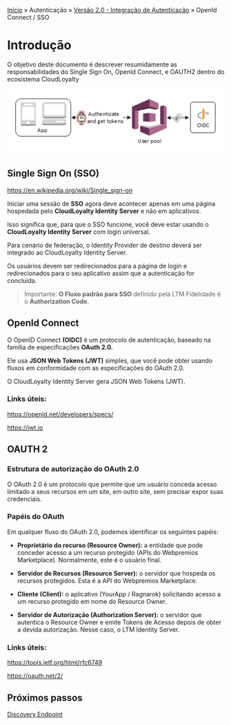 [Início](/readme.md) &raquo; Autenticação &raquo; [Versão 2.0 - Integração de Autenticação](/auth/cognito/readme.md) &raquo; OpenId Connect / SSO

# Introdução

O objetivo deste documento é descrever resumidamente as responsabilidades do Single Sign On, OpenId Connect, e OAUTH2 dentro do ecosistema CloudLoyalty

![Cognito / OpenId Connect](/images/sso-amazon.png)

## Single Sign On (SSO)

https://en.wikipedia.org/wiki/Single_sign-on

Iniciar uma sessão de **SSO** agora deve acontecer apenas em uma página hospedada pelo **CloudLoyalty Identity Server** e não em aplicativos.

Isso significa que, para que o SSO funcione, você deve estar usando o **CloudLoyalty Identity Server** com login universal.

Para cenário de federação, o Identity Provider de destino deverá ser integrado ao CloudLoyalty Identity Server.

Os usuários devem ser redirecionados para a página de login e redirecionados para o seu aplicativo assim que a autenticação for concluída.

> Importante: **O Fluxo padrão para SSO** definido pela LTM Fidelidade é o **Authorization Code.**

## OpenId Connect

O OpenID Connect **(OIDC)** é um protocolo de autenticação, baseado na família de especificações **OAuth 2.0.**

Ele usa **JSON Web Tokens (JWT)** simples, que você pode obter usando fluxos em conformidade com as especificações do OAuth 2.0.

O CloudLoyalty Identity Server gera JSON Web Tokens (JWT).

### Links úteis:

https://openid.net/developers/specs/

https://jwt.io

## OAUTH 2

### Estrutura de autorização do OAuth 2.0

O OAuth 2.0 é um protocolo que permite que um usuário conceda acesso limitado a seus recursos em um site, em outro site, sem precisar expor suas credenciais.

### Papéis do OAuth

Em qualquer fluxo do OAuth 2.0, podemos identificar os seguintes papéis:

- **Proprietário do recurso (Resource Owner):** a entidade que pode conceder acesso a um recurso
  protegido (APIs do Webpremios Marketplace). Normalmente, este é o usuário final.

- **Servidor de Recursos (Resource Server):** o servidor que hospeda os recursos protegidos. Esta
  é a API do Webpremios Marketplace.

- **Cliente (Client):** o aplicativo (YourApp / Ragnarok) solicitando acesso a um recurso protegido em nome do Resource Owner.

- **Servidor de Autorização (Authorization Server):** o servidor que autentica o Resource Owner e emite Tokens de Acesso depois de obter a devida autorização. Nesse caso, o LTM Identity Server.

### Links úteis:

https://tools.ietf.org/html/rfc6749

https://oauth.net/2/

## Próximos passos

[Discovery Endpoint](/auth/cognito/well-known.md)
